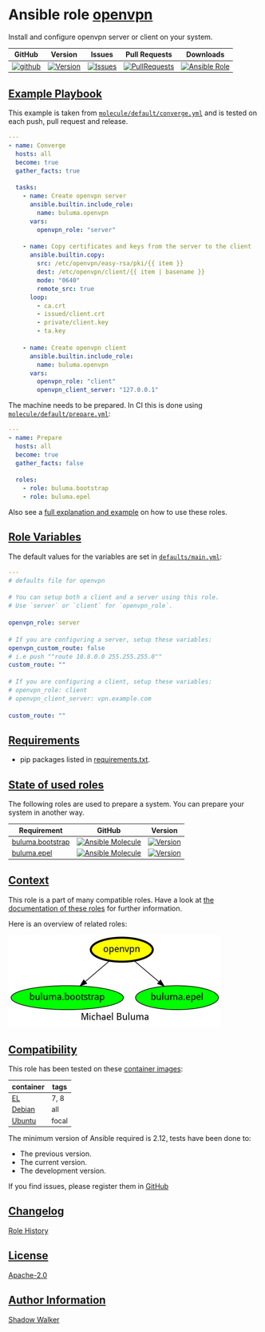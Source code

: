 # Ansible role [openvpn](https://galaxy.ansible.com/ui/standalone/roles/buluma/openvpn/documentation)

Install and configure openvpn server or client on your system.

|GitHub|Version|Issues|Pull Requests|Downloads|
|------|-------|------|-------------|---------|
|[![github](https://github.com/buluma/ansible-role-openvpn/actions/workflows/molecule.yml/badge.svg)](https://github.com/buluma/ansible-role-openvpn/actions/workflows/molecule.yml)|[![Version](https://img.shields.io/github/release/buluma/ansible-role-openvpn.svg)](https://github.com/buluma/ansible-role-openvpn/releases/)|[![Issues](https://img.shields.io/github/issues/buluma/ansible-role-openvpn.svg)](https://github.com/buluma/ansible-role-openvpn/issues/)|[![PullRequests](https://img.shields.io/github/issues-pr-closed-raw/buluma/ansible-role-openvpn.svg)](https://github.com/buluma/ansible-role-openvpn/pulls/)|[![Ansible Role](https://img.shields.io/ansible/role/d/buluma/openvpn)](https://galaxy.ansible.com/ui/standalone/roles/buluma/openvpn/documentation)|

## [Example Playbook](#example-playbook)

This example is taken from [`molecule/default/converge.yml`](https://github.com/buluma/ansible-role-openvpn/blob/master/molecule/default/converge.yml) and is tested on each push, pull request and release.

```yaml
---
- name: Converge
  hosts: all
  become: true
  gather_facts: true

  tasks:
    - name: Create openvpn server
      ansible.builtin.include_role:
        name: buluma.openvpn
      vars:
        openvpn_role: "server"

    - name: Copy certificates and keys from the server to the client
      ansible.builtin.copy:
        src: /etc/openvpn/easy-rsa/pki/{{ item }}
        dest: /etc/openvpn/client/{{ item | basename }}
        mode: "0640"
        remote_src: true
      loop:
        - ca.crt
        - issued/client.crt
        - private/client.key
        - ta.key

    - name: Create openvpn client
      ansible.builtin.include_role:
        name: buluma.openvpn
      vars:
        openvpn_role: "client"
        openvpn_client_server: "127.0.0.1"
```

The machine needs to be prepared. In CI this is done using [`molecule/default/prepare.yml`](https://github.com/buluma/ansible-role-openvpn/blob/master/molecule/default/prepare.yml):

```yaml
---
- name: Prepare
  hosts: all
  become: true
  gather_facts: false

  roles:
    - role: buluma.bootstrap
    - role: buluma.epel
```

Also see a [full explanation and example](https://buluma.github.io/how-to-use-these-roles.html) on how to use these roles.

## [Role Variables](#role-variables)

The default values for the variables are set in [`defaults/main.yml`](https://github.com/buluma/ansible-role-openvpn/blob/master/defaults/main.yml):

```yaml
---
# defaults file for openvpn

# You can setup both a client and a server using this role.
# Use `server` or `client` for `openvpn_role`.

openvpn_role: server

# If you are configuring a server, setup these variables:
openvpn_custom_route: false
# i.e push ""route 10.8.0.0 255.255.255.0""
custom_route: ""

# If you are configuring a client, setup these variables:
# openvpn_role: client
# openvpn_client_server: vpn.example.com

custom_route: ""
```

## [Requirements](#requirements)

- pip packages listed in [requirements.txt](https://github.com/buluma/ansible-role-openvpn/blob/master/requirements.txt).

## [State of used roles](#state-of-used-roles)

The following roles are used to prepare a system. You can prepare your system in another way.

| Requirement | GitHub | Version |
|-------------|--------|--------|
|[buluma.bootstrap](https://galaxy.ansible.com/buluma/bootstrap)|[![Ansible Molecule](https://github.com/buluma/ansible-role-bootstrap/actions/workflows/molecule.yml/badge.svg)](https://github.com/buluma/ansible-role-bootstrap/actions/workflows/molecule.yml)|[![Version](https://img.shields.io/github/release/buluma/ansible-role-bootstrap.svg)](https://github.com/shadowwalker/ansible-role-bootstrap)|
|[buluma.epel](https://galaxy.ansible.com/buluma/epel)|[![Ansible Molecule](https://github.com/buluma/ansible-role-epel/actions/workflows/molecule.yml/badge.svg)](https://github.com/buluma/ansible-role-epel/actions/workflows/molecule.yml)|[![Version](https://img.shields.io/github/release/buluma/ansible-role-epel.svg)](https://github.com/shadowwalker/ansible-role-epel)|

## [Context](#context)

This role is a part of many compatible roles. Have a look at [the documentation of these roles](https://buluma.github.io/) for further information.

Here is an overview of related roles:

![dependencies](https://raw.githubusercontent.com/buluma/ansible-role-openvpn/png/requirements.png "Dependencies")

## [Compatibility](#compatibility)

This role has been tested on these [container images](https://hub.docker.com/u/buluma):

|container|tags|
|---------|----|
|[EL](https://hub.docker.com/repository/docker/buluma/enterpriselinux/general)|7, 8|
|[Debian](https://hub.docker.com/repository/docker/buluma/debian/general)|all|
|[Ubuntu](https://hub.docker.com/repository/docker/buluma/ubuntu/general)|focal|

The minimum version of Ansible required is 2.12, tests have been done to:

- The previous version.
- The current version.
- The development version.

If you find issues, please register them in [GitHub](https://github.com/buluma/ansible-role-openvpn/issues)

## [Changelog](#changelog)

[Role History](https://github.com/buluma/ansible-role-openvpn/blob/master/CHANGELOG.md)

## [License](#license)

[Apache-2.0](https://github.com/buluma/ansible-role-openvpn/blob/master/LICENSE)

## [Author Information](#author-information)

[Shadow Walker](https://buluma.github.io/)

